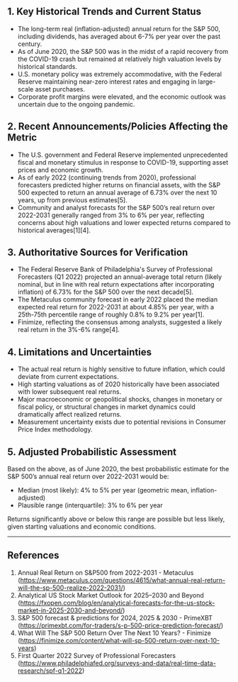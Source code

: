 ## 1. Key Historical Trends and Current Status

- The long-term real (inflation-adjusted) annual return for the S&P 500, including dividends, has averaged about 6-7% per year over the past century.
- As of June 2020, the S&P 500 was in the midst of a rapid recovery from the COVID-19 crash but remained at relatively high valuation levels by historical standards.
- U.S. monetary policy was extremely accommodative, with the Federal Reserve maintaining near-zero interest rates and engaging in large-scale asset purchases.
- Corporate profit margins were elevated, and the economic outlook was uncertain due to the ongoing pandemic.

## 2. Recent Announcements/Policies Affecting the Metric

- The U.S. government and Federal Reserve implemented unprecedented fiscal and monetary stimulus in response to COVID-19, supporting asset prices and economic growth.
- As of early 2022 (continuing trends from 2020), professional forecasters predicted higher returns on financial assets, with the S&P 500 expected to return an annual average of 6.73% over the next 10 years, up from previous estimates[5].
- Community and analyst forecasts for the S&P 500’s real return over 2022-2031 generally ranged from 3% to 6% per year, reflecting concerns about high valuations and lower expected returns compared to historical averages[1][4].

## 3. Authoritative Sources for Verification

- The Federal Reserve Bank of Philadelphia's Survey of Professional Forecasters (Q1 2022) projected an annual-average total return (likely nominal, but in line with real return expectations after incorporating inflation) of 6.73% for the S&P 500 over the next decade[5].
- The Metaculus community forecast in early 2022 placed the median expected real return for 2022-2031 at about 4.85% per year, with a 25th-75th percentile range of roughly 0.8% to 9.2% per year[1].
- Finimize, reflecting the consensus among analysts, suggested a likely real return in the 3%-6% range[4].

## 4. Limitations and Uncertainties

- The actual real return is highly sensitive to future inflation, which could deviate from current expectations.
- High starting valuations as of 2020 historically have been associated with lower subsequent real returns.
- Major macroeconomic or geopolitical shocks, changes in monetary or fiscal policy, or structural changes in market dynamics could dramatically affect realized returns.
- Measurement uncertainty exists due to potential revisions in Consumer Price Index methodology.

## 5. Adjusted Probabilistic Assessment

Based on the above, as of June 2020, the best probabilistic estimate for the S&P 500’s annual real return over 2022-2031 would be:

- Median (most likely): 4% to 5% per year (geometric mean, inflation-adjusted)
- Plausible range (interquartile): 3% to 6% per year

Returns significantly above or below this range are possible but less likely, given starting valuations and economic conditions.

---

## References

1. Annual Real Return on S&P500 from 2022-2031 - Metaculus (https://www.metaculus.com/questions/4615/what-annual-real-return-will-the-sp-500-realize-2022-2031/)
2. Analytical US Stock Market Outlook for 2025–2030 and Beyond (https://fxopen.com/blog/en/analytical-forecasts-for-the-us-stock-market-in-2025-2030-and-beyond/)
3. S&P 500 forecast & predictions for 2024, 2025 & 2030 - PrimeXBT (https://primexbt.com/for-traders/s-p-500-price-prediction-forecast/)
4. What Will The S&P 500 Return Over The Next 10 Years? - Finimize (https://finimize.com/content/what-will-sp-500-return-over-next-10-years)
5. First Quarter 2022 Survey of Professional Forecasters (https://www.philadelphiafed.org/surveys-and-data/real-time-data-research/spf-q1-2022)
